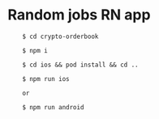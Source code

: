 # Random jobs RN app

        $ cd crypto-orderbook
        
        $ npm i

        $ cd ios && pod install && cd ..

        $ npm run ios
        
        or
        
        $ npm run android
        
        
